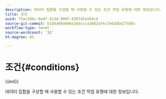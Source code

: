 ```yaml
---
description: 데이터 집합을 구성할 때 사용할 수 있는 조건 작업 유형에 대한 정보입니다.
title: 조건
uuid: f5ac28bc-6ed7-413d-909f-839745a564c4
source-git-commit: b1dda69a606a16dccca30d2a74c7e63dbd27936c
workflow-type: tm+mt
source-wordcount: '32'
ht-degree: 6%

---
```



# 조건{#conditions}

{{eol}}

데이터 집합을 구성할 때 사용할 수 있는 조건 작업 유형에 대한 정보입니다.


